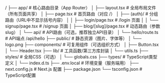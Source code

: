 /
├── app/                    # 核心路由目录（App Router）
│   ├── layout.tsx          # 全局布局文件（所有页面共享）
│   ├── page.tsx            # 首页路由（对应 /）
│   ├── (auth)/             # 分组路由（URL中不显示括号内容）
│   │   ├── login/page.tsx  # /login 页面
│   │   └── signup/page.tsx # /signup 页面
│   ├── blog/[slug]/page.tsx # 动态路由（参数slug）
│   └── api/                # API路由（可选，推荐独立API目录）
│       └── hello/route.ts  # API端点 /api/hello
├── public/                 # 静态资源（图片、字体等）
│   └── logo.png
├── components/             # 可复用组件（可选组织方式）
│   ├── Button.tsx
│   └── Header.tsx
├── lib/                    # 工具函数/第三方库封装
│   └── utils.ts
├── styles/                 # 全局CSS（可选）
│   └── globals.css
├── types/                  # TypeScript类型定义
│   └── index.d.ts
├── .env.local              # 环境变量（服务端用）
├── next.config.js          # Next.js 配置
├── package.json
└── tsconfig.json           # TypeScript配置
